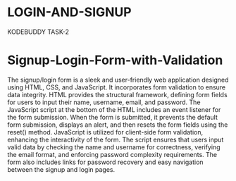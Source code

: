 # LOGIN-AND-SIGNUP
KODEBUDDY TASK-2

# Signup-Login-Form-with-Validation

The signup/login form is a sleek and user-friendly web application designed using HTML, CSS, and JavaScript. It incorporates form validation to ensure data integrity. HTML provides the structural framework, defining form fields for users to input their name, username, email, and password.
The JavaScript script at the bottom of the HTML includes an event listener for the form submission. When the form is submitted, it prevents the default form submission, displays an alert, and then resets the form fields using the reset() method. JavaScript is utilized for client-side form validation, enhancing the interactivity of the form. The script ensures that users input valid data by checking the name and username for correctness, verifying the email format, and enforcing password complexity requirements. The form also includes links for password recovery and easy navigation between the signup and login pages.
